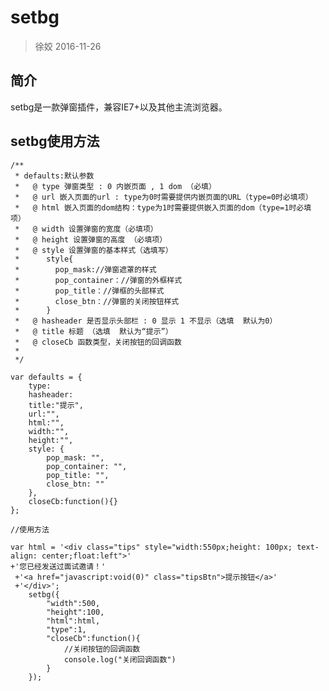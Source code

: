 # setbg

> 徐姣  2016-11-26

## 简介

setbg是一款弹窗插件，兼容IE7+以及其他主流浏览器。

## setbg使用方法

    /**
     * defaults:默认参数
     *   @ type 弹窗类型 : 0 内嵌页面 , 1 dom （必填）
     *   @ url 嵌入页面的url : type为0时需要提供内嵌页面的URL（type=0时必填项）
     *   @ html 嵌入页面的dom结构：type为1时需要提供嵌入页面的dom（type=1时必填项）
     *   @ width 设置弹窗的宽度（必填项）
     *   @ height 设置弹窗的高度 （必填项）
     *   @ style 设置弹窗的基本样式（选填写）
     *      style{
     *        pop_mask://弹窗遮罩的样式
     *        pop_container：//弹窗的外框样式
     *        pop_title：//弹框的头部样式
     *        close_btn：//弹窗的关闭按钮样式
     *      }
     *   @ hasheader 是否显示头部栏 : 0 显示 1 不显示（选填  默认为0）
     *   @ title 标题 （选填  默认为“提示”）
     *   @ closeCb 函数类型，关闭按钮的回调函数
     *
     */
     
    var defaults = {
        type:
        hasheader:
        title:"提示",
        url:"",
        html:"",
        width:"",
        height:"",
        style: {
            pop_mask: "",
            pop_container: "",
            pop_title: "",
            close_btn: ""
        },
        closeCb:function(){}
    };
   
    //使用方法
   
    var html = '<div class="tips" style="width:550px;height: 100px; text-align: center;float:left">'
    +'您已经发送过面试邀请！'
     +'<a href="javascript:void(0)" class="tipsBtn">提示按钮</a>'
     +'</div>';
		setbg({
			"width":500,
			"height":100,
			"html":html,
			"type":1,
			"closeCb":function(){
				//关闭按钮的回调函数
				console.log("关闭回调函数")
			}
		});
